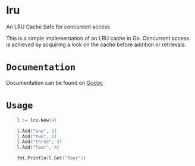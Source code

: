 #  lru
An LRU Cache Safe for concurrent access

This is a simple implementation of an LRU cache in Go. 
Concurrent access is achieved by acquiring a lock on the cache before addition or retrievals.

`Documentation`
==================
Documentation can be found on [Godoc](http://godoc.org/github.com/ofonimefrancis/lru)

`Usage`
================

```go
    l := lru.New(4)

    l.Add("one", 1)
    l.Add("two", 2)
    l.Add("three", 3)
    l.Add("four", 4)

    fmt.Println(l.Get("four"))

```


